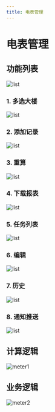 ```yaml
---
title: 电表管理
---
```


# 电表管理
## 功能列表
<img :src="$withBase('/img/list.png')" alt="list">

### 1. 多选大楼
<img :src="$withBase('/img/c3-1.png')" alt="list">

### 2. 添加记录
<img :src="$withBase('/img/c3-2.png')" alt="list">

### 3. 重算
<img :src="$withBase('/img/c3-3.png')" alt="list">

### 4. 下载报表
<img :src="$withBase('/img/c3-4.png')" alt="list">

### 5. 任务列表
<img :src="$withBase('/img/c3-5.png')" alt="list">

### 6. 编辑
<img :src="$withBase('/img/c3-6.png')" alt="list">

### 7. 历史
<img :src="$withBase('/img/c3-7.png')" alt="list">

### 8. 通知推送
<img :src="$withBase('/img/c3-8.png')" alt="list">

## 计算逻辑
<img :src="$withBase('/pu/meter1.svg')" alt="meter1">

## 业务逻辑
<img :src="$withBase('/pu/meter2.svg')" alt="meter2">